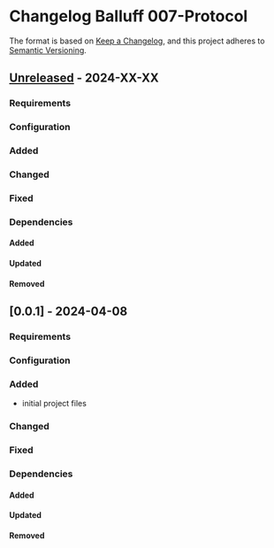# Changelog Balluff 007-Protocol
The format is based on [Keep a Changelog](https://keepachangelog.com/en/1.0.0/),
and this project adheres to [Semantic Versioning](https://semver.org/spec/v2.0.0.html).

## [Unreleased] - 2024-XX-XX
### Requirements
### Configuration
### Added
### Changed
### Fixed
### Dependencies
#### Added
#### Updated
#### Removed

## [0.0.1] - 2024-04-08
### Requirements
### Configuration
### Added
- initial project files
### Changed
### Fixed
### Dependencies
#### Added
#### Updated
#### Removed

[Unreleased]: https://github.com/Autexis-IT/balluff-007-protocol/compare/0.0.1...development
